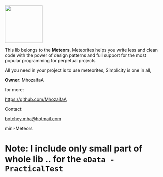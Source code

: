 <img width="120" src="https://user-images.githubusercontent.com/48151918/175791394-3913f060-5551-435c-adda-5bc487964f1c.png" />



This lib belongs to the **Meteors**, Meteorites helps you write less and clean code with the power of design patterns and full support for the most popular programming for perpetual projects

All you need in your project is to use meteorites, Simplicity is one in all,

**Owner**: MhozaifaA

for more: 

https://github.com/MhozaifaA

Contact: 

botchey.mha@hotmail.com



mini-Meteors

# Note: I include only small part of whole lib .. for the `eData - PracticalTest`